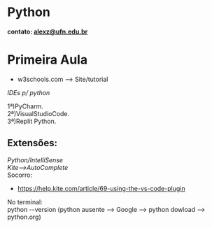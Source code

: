 # Python
 **contato: alexz@ufn.edu.br**
# **Primeira Aula**

- w3schools.com --> Site/tutorial

*IDEs p/ python*

1ª)PyCharm.  
2ª)VisualStudioCode.  
3ª)Replit Python.  

## Extensões:
*Python/IntelliSense*  
*Kite-->AutoComplete*   
Socorro: 
- https://help.kite.com/article/69-using-the-vs-code-plugin  

No terminal:  
python --version
(python ausente --> Google --> python dowload --> python.org)  
